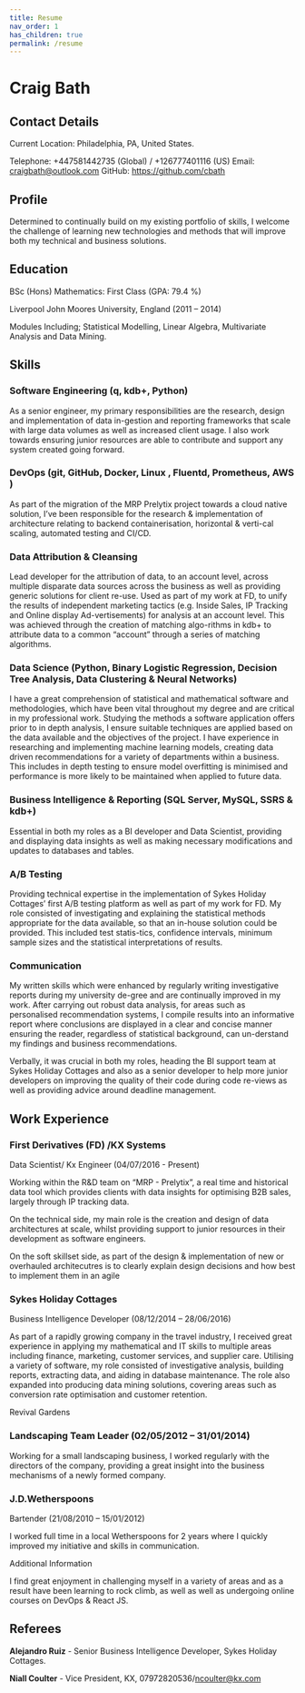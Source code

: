 ```yaml
---
title: Resume
nav_order: 1
has_children: true
permalink: /resume
---
```


# Craig Bath

## Contact Details

Current Location: Philadelphia, PA, United States.

Telephone: +447581442735 (Global) / +126777401116 (US) Email: craigbath@outlook.com GitHub: https://github.com/cbath

## Profile

Determined to continually build on my existing portfolio of skills, I welcome the challenge of learning new technologies and methods that will improve both my technical and business solutions.

## Education

BSc (Hons) Mathematics: First Class (GPA: 79.4 %)

Liverpool John Moores University, England (2011 – 2014)

Modules Including; Statistical Modelling, Linear Algebra, Multivariate Analysis and Data Mining.

## Skills

### Software Engineering (q, kdb+, Python)

As a senior engineer, my primary responsibilities are the research, design and implementation of data in-gestion and reporting frameworks that scale with large data volumes as well as increased client usage. I also work towards ensuring junior resources are able to contribute and support any system created going forward.

### DevOps (git, GitHub, Docker, Linux , Fluentd, Prometheus, AWS )

As part of the migration of the MRP Prelytix project towards a cloud native solution, I’ve been responsible for the research & implementation of architecture relating to backend containerisation, horizontal & verti-cal scaling, automated testing and CI/CD.

### Data Attribution & Cleansing

Lead developer for the attribution of data, to an account level, across multiple disparate data sources across the business as well as providing generic solutions for client re-use. Used as part of my work at FD, to unify the results of independent marketing tactics (e.g. Inside Sales, IP Tracking and Online display Ad-vertisements) for analysis at an account level. This was achieved through the creation of matching algo-rithms in kdb+ to attribute data to a common “account” through a series of matching algorithms.

### Data Science (Python, Binary Logistic Regression, Decision Tree Analysis, Data Clustering & Neural Networks)

I have a great comprehension of statistical and mathematical software and methodologies, which have been vital throughout my degree and are critical in my professional work. Studying the methods a software application offers prior to in depth analysis, I ensure suitable techniques are applied based on the data available and the objectives of the project. I have experience in researching and implementing machine learning models, creating data driven recommendations for a variety of departments within a business. This includes in depth testing to ensure model overfitting is minimised and performance is more likely to be maintained when applied to future data.

### Business Intelligence & Reporting (SQL Server, MySQL, SSRS & kdb+)

Essential in both my roles as a BI developer and Data Scientist, providing and displaying data insights as well as making necessary modifications and updates to databases and tables.

### A/B Testing

Providing technical expertise in the implementation of Sykes Holiday Cottages’ first A/B testing platform as well as part of my work for FD. My role consisted of investigating and explaining the statistical methods appropriate for the data available, so that an in-house solution could be provided. This included test statis-tics, confidence intervals, minimum sample sizes and the statistical interpretations of results.

### Communication

My written skills which were enhanced by regularly writing investigative reports during my university de-gree and are continually improved in my work. After carrying out robust data analysis, for areas such as personalised recommendation systems, I compile results into an informative report where conclusions are displayed in a clear and concise manner ensuring the reader, regardless of statistical background, can un-derstand my findings and business recommendations.

Verbally, it was crucial in both my roles, heading the BI support team at Sykes Holiday Cottages and also as a senior developer to help more junior developers on improving the quality of their code during code re-views as well as providing advice around deadline management.

## Work Experience

### First Derivatives (FD) /KX Systems

Data Scientist/ Kx Engineer (04/07/2016 - Present)

Working within the R&D team on “MRP - Prelytix”, a real time and historical data tool which provides clients with data insights for optimising B2B sales, largely through IP tracking data.

On the technical side, my main role is the creation and design of data architectures at scale, whilst providing support to junior resources in their development as software engineers.

On the soft skillset side, as part of the design & implementation of new or overhauled architecutres is to clearly explain design decisions and how best to implement them in an agile

### Sykes Holiday Cottages

Business Intelligence Developer (08/12/2014 – 28/06/2016)

As part of a rapidly growing company in the travel industry, I received great experience in applying my mathematical and IT skills to multiple areas including finance, marketing, customer services, and supplier care. Utilising a variety of software, my role consisted of investigative analysis, building reports, extracting data, and aiding in database maintenance. The role also expanded into producing data mining solutions, covering areas such as conversion rate optimisation and customer retention.

Revival Gardens

### Landscaping Team Leader (02/05/2012 – 31/01/2014)

Working for a small landscaping business, I worked regularly with the directors of the company, providing a great insight into the business mechanisms of a newly formed company.

### J.D.Wetherspoons

Bartender (21/08/2010 – 15/01/2012)

I worked full time in a local Wetherspoons for 2 years where I quickly improved my initiative and skills in communication.

Additional Information

I find great enjoyment in challenging myself in a variety of areas and as a result have been learning to rock climb, as well as well as undergoing online courses on DevOps & React JS.

## Referees

**Alejandro Ruiz** - Senior Business Intelligence Developer, Sykes Holiday Cottages.

**Niall Coulter** -  Vice President, KX, 07972820536/ncoulter@kx.com
